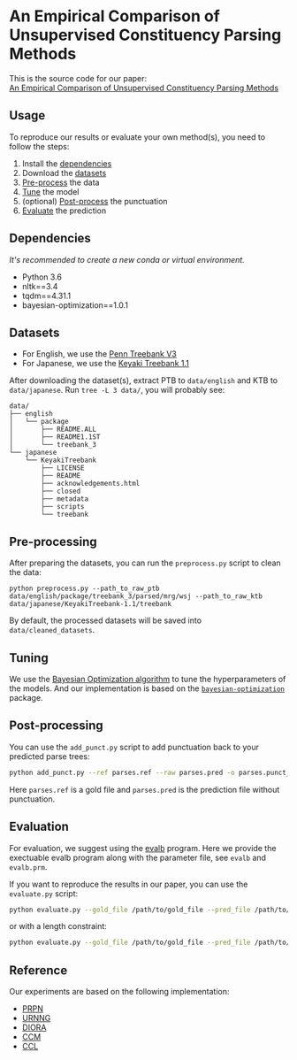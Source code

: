 # An Empirical Comparison of Unsupervised Constituency Parsing Methods

This is the source code for our paper:  
[An Empirical Comparison of Unsupervised Constituency Parsing Methods]()

## Usage

To reproduce our results or evaluate your own method(s), you need to follow the steps:

1. Install the [dependencies](#Dependencies)
2. Download the [datasets](#Datasets)
3. [Pre-process](#Pre-processing) the data
4. [Tune](#Tuning) the model
5. (optional) [Post-process](#Post-processing) the punctuation
6. [Evaluate](#Evaluation) the prediction

## Dependencies

*It's recommended to create a new conda or virtual environment.*

- Python 3.6
- nltk==3.4
- tqdm==4.31.1
- bayesian-optimization==1.0.1

## Datasets

- For English, we use the [Penn Treebank V3](https://catalog.ldc.upenn.edu/LDC99T42)
- For Japanese, we use the [Keyaki Treebank 1.1](https://github.com/ajb129/KeyakiTreebank)

After downloading the dataset(s), extract PTB to `data/english` and KTB to `data/japanese`. Run `tree -L 3 data/`, you will probably see:

```
data/
├── english
│   └── package
│       ├── README.ALL
│       ├── README1.1ST
│       └── treebank_3
└── japanese
    └── KeyakiTreebank
        ├── LICENSE
        ├── README
        ├── acknowledgements.html
        ├── closed
        ├── metadata
        ├── scripts
        └── treebank
```

## Pre-processing

After preparing the datasets, you can run the `preprocess.py` script to clean the data:

```
python preprocess.py --path_to_raw_ptb data/english/package/treebank_3/parsed/mrg/wsj --path_to_raw_ktb data/japanese/KeyakiTreebank-1.1/treebank
```

By default, the processed datasets will be saved into `data/cleaned_datasets`.

## Tuning

We use the [Bayesian Optimization algorithm](https://en.wikipedia.org/wiki/Bayesian_optimization) to tune the hyperparameters of the models. And our implementation is based on the [`bayesian-optimization`](https://github.com/fmfn/BayesianOptimization) package.

## Post-processing

You can use the `add_punct.py` script to add punctuation back to your predicted parse trees:

```bash
python add_punct.py --ref parses.ref --raw parses.pred -o parses.punct_pp
```

Here `parses.ref` is a gold file and `parses.pred` is the prediction file without punctuation.

## Evaluation

For evaluation, we suggest using the [evalb](https://nlp.cs.nyu.edu/evalb/) program. Here we provide the exectuable evalb program along with the parameter file, see `evalb` and `evalb.prm`.

If you want to reproduce the results in our paper, you can use the `evaluate.py` script:

```bash
python evaluate.py --gold_file /path/to/gold_file --pred_file /path/to/prediction_file
```

or with a length constraint:

```bash
python evaluate.py --gold_file /path/to/gold_file --pred_file /path/to/prediction_file --len_limit 10
```

## Reference

Our experiments are based on the following implementation:

- [PRPN](https://github.com/yikangshen/PRPN)
- [URNNG](https://github.com/harvardnlp/urnng)
- [DIORA](https://github.com/iesl/diora)
- [CCM](https://github.com/davidswelt/dmvccm)
- [CCL](https://github.com/DrDub/cclparser)